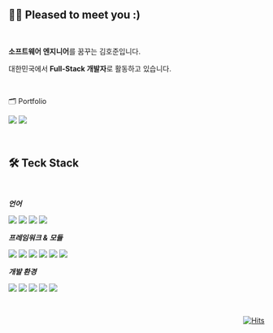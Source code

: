 <div align=left> 
  
  ## 👋🏻 Pleased to meet you :)

  <br>

  **소프트웨어 엔지니어**를 꿈꾸는 김호준입니다.

  대한민국에서 **Full-Stack 개발자**로 활동하고 있습니다.
  
  <br>

  🗂 Portfolio
  
  <a href="https://bedecked-trapezoid-a3f.notion.site/84f74bb7bc81466e8d684d8ce5942167"><img src="https://img.shields.io/badge/Notion-white?style=flat-square&logo=Notion&logoColor=000000&link=https://www.linkedin.com/in/%ED%98%B8%EC%A4%80-%EA%B9%80-a2302523b/"/></a>
  <a href="https://www.linkedin.com/in/%ED%98%B8%EC%A4%80-%EA%B9%80-a2302523b/"><img src="https://img.shields.io/badge/LinkedIn-0A66C2?style=flat-square&logo=linkedIn&logoColor=white&link=https://www.linkedin.com/in/%ED%98%B8%EC%A4%80-%EA%B9%80-a2302523b/"/></a>
  
</div>
  
  </br>

## 🛠 Teck Stack

  <br>

<div align=left>
  
  _**언어**_
  
  <img src="https://img.shields.io/badge/C++-00599C?style=flat-square&logo=c%2B%2B&logoColor=white"/></a>
  <img src="https://img.shields.io/badge/Python-3776AB?style=flat-square&logo=Python&logoColor=white"/></a>
  <img src="https://img.shields.io/badge/JavaScript-black?style=flat-square&logo=JavaScript&logoColor=F7DF1E"/></a>
  <img src="https://img.shields.io/badge/TypeScript-3178C6?style=flat-square&logo=TypeScript&logoColor=white"/></a>
  
  _**프레임워크 & 모듈**_
  
  <img src="https://img.shields.io/badge/React & React Native-20232a?style=flat-square&logo=React&logoColor=61DAFB"/></a>
  <img src="https://img.shields.io/badge/PWA-5A0FC8?style=flat-square&logo=PWA&logoColor=white"/></a>
  <img src="https://img.shields.io/badge/Redux-764ABC?style=flat-square&logo=Redux&logoColor=white"/></a>
  <img src="https://img.shields.io/badge/Express-black?style=flat-square&logo=Express&logoColor=white"/></a>
  <img src="https://img.shields.io/badge/Sequelize-52B0E7?style=flat-square&logo=Sequelize&logoColor=white"/></a>
  <img src="https://img.shields.io/badge/Passport-black?style=flat-square&logo=Passport&logoColor=34E27A"/></a>
  
  _**개발 환경**_
  
  <img src="https://img.shields.io/badge/Android Studio-3DDC84?style=flat-square&logo=Android Studio&logoColor=white"/></a>
  <img src="https://img.shields.io/badge/Git-F05032?style=flat-square&logo=Git&logoColor=white"/></a>
  <img src="https://img.shields.io/badge/Amazon AWS-232F3E?style=flat-square&logo=Amazon AWS&logoColor=FF9900"/></a>
  <img src="https://img.shields.io/badge/MySQL-4479A1?style=flat-square&logo=MySQL&logoColor=white"/></a>
  <img src="https://img.shields.io/badge/MongoDB-47A248?style=flat-square&logo=MongoDB&logoColor=white"/></a>
  
</div>

</br>

<div align=right>

  [![Hits](https://hits.seeyoufarm.com/api/count/incr/badge.svg?url=https%3A%2F%2Fgithub.com%2FHoooooou-Jun&count_bg=%23CD1D1D&title_bg=%233F3F3F&icon=github.svg&icon_color=%23FFFFFF&title=Github&edge_flat=true)](https://hits.seeyoufarm.com)

</div>